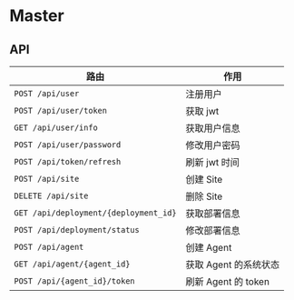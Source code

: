 # Master

## API

| 路由                                  | 作用                  |
| ------------------------------------- | --------------------- |
| `POST /api/user`                      | 注册用户              |
| `POST /api/user/token`                | 获取 jwt              |
| `GET /api/user/info`                  | 获取用户信息          |
| `POST /api/user/password`             | 修改用户密码          |
| `POST /api/token/refresh`             | 刷新 jwt 时间         |
| `POST /api/site`                      | 创建 Site             |
| `DELETE /api/site`                    | 删除 Site             |
| `GET /api/deployment/{deployment_id}` | 获取部署信息          |
| `POST /api/deployment/status`         | 修改部署信息          |
| `POST /api/agent`                     | 创建 Agent            |
| `GET /api/agent/{agent_id}`           | 获取 Agent 的系统状态 |
| `POST /api/{agent_id}/token`          | 刷新 Agent 的 token   |

